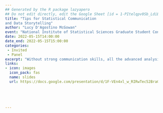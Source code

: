 ```yaml
---
## Generated by the R package lazyapero
## Do not edit directly, edit the Google Sheet [id = 1-PItelqpv0Sb_LdiEDqb8O3D_Roii5nVTL07IRVbRtA]
title: "Tips for Statistical Communication 
and Data Storytelling"
author: "Lucy D'Agostino McGowan"
event: "National Institute of Statistical Sciences Graduate Student Conference 2022"
date: 2022-05-15T14:00:00
date_end: 2022-05-15T15:00:00
categories:
 - Invited
 - Panel
excerpt: "Without strong communication skills, all the advanced analysis we have performed might be overrun. At this event, our expert panelists will share tips and advice on how to clearly and effectively communicate statistics, particularly in social media, and answer questions from the audience."
links:
- icon: images
  icon_pack: fas
  name: slides
  url: https://docs.google.com/presentation/d/1F-VEn4xl_w_RIRwTec52BraGfhL86ehgfOGt-gF0X3I/edit#slide=id.g12a477a5a99_0_0





---
```

